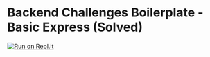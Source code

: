 # Backend Challenges Boilerplate - Basic Express (Solved)

[![Run on Repl.it](https://repl.it/badge/github/Akash98Sky/boilerplate-express)](https://repl.it/github/freeCodeCamp/boilerplate-express)
